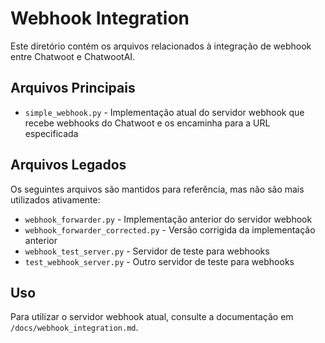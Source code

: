 # Webhook Integration

Este diretório contém os arquivos relacionados à integração de webhook entre Chatwoot e ChatwootAI.

## Arquivos Principais

- `simple_webhook.py` - Implementação atual do servidor webhook que recebe webhooks do Chatwoot e os encaminha para a URL especificada

## Arquivos Legados

Os seguintes arquivos são mantidos para referência, mas não são mais utilizados ativamente:

- `webhook_forwarder.py` - Implementação anterior do servidor webhook
- `webhook_forwarder_corrected.py` - Versão corrigida da implementação anterior
- `webhook_test_server.py` - Servidor de teste para webhooks
- `test_webhook_server.py` - Outro servidor de teste para webhooks

## Uso

Para utilizar o servidor webhook atual, consulte a documentação em `/docs/webhook_integration.md`.
